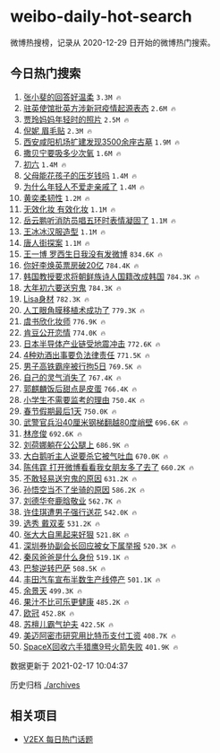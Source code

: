 # weibo-daily-hot-search

微博热搜榜，记录从 2020-12-29 日开始的微博热门搜索。

## 今日热门搜索

<!-- BEGIN -->

1. [张小斐的回答好温柔](https://s.weibo.com/weibo?q=%E5%BC%A0%E5%B0%8F%E6%96%90%E7%9A%84%E5%9B%9E%E7%AD%94%E5%A5%BD%E6%B8%A9%E6%9F%94&Refer=top) `3.3M 🔥`
1. [驻英使馆批英方涉新冠疫情起源表态](https://s.weibo.com/weibo?q=%23%E9%A9%BB%E8%8B%B1%E4%BD%BF%E9%A6%86%E6%89%B9%E8%8B%B1%E6%96%B9%E6%B6%89%E6%96%B0%E5%86%A0%E7%96%AB%E6%83%85%E8%B5%B7%E6%BA%90%E8%A1%A8%E6%80%81%23&Refer=top) `2.6M 🔥`
1. [贾玲妈妈年轻时的照片](https://s.weibo.com/weibo?q=%23%E8%B4%BE%E7%8E%B2%E5%A6%88%E5%A6%88%E5%B9%B4%E8%BD%BB%E6%97%B6%E7%9A%84%E7%85%A7%E7%89%87%23&Refer=top) `2.5M 🔥`
1. [倪妮 眉毛贴](https://s.weibo.com/weibo?q=%E5%80%AA%E5%A6%AE%20%E7%9C%89%E6%AF%9B%E8%B4%B4&Refer=top) `2.3M 🔥`
1. [西安咸阳机场扩建发现3500余座古墓](https://s.weibo.com/weibo?q=%23%E8%A5%BF%E5%AE%89%E5%92%B8%E9%98%B3%E6%9C%BA%E5%9C%BA%E6%89%A9%E5%BB%BA%E5%8F%91%E7%8E%B03500%E4%BD%99%E5%BA%A7%E5%8F%A4%E5%A2%93%23&Refer=top) `1.9M 🔥`
1. [撒贝宁要吸多少次氧](https://s.weibo.com/weibo?q=%E6%92%92%E8%B4%9D%E5%AE%81%E8%A6%81%E5%90%B8%E5%A4%9A%E5%B0%91%E6%AC%A1%E6%B0%A7&Refer=top) `1.6M 🔥`
1. [初六](https://s.weibo.com/weibo?q=%E5%88%9D%E5%85%AD&Refer=top) `1.4M 🔥`
1. [父母能花孩子的压岁钱吗](https://s.weibo.com/weibo?q=%23%E7%88%B6%E6%AF%8D%E8%83%BD%E8%8A%B1%E5%AD%A9%E5%AD%90%E7%9A%84%E5%8E%8B%E5%B2%81%E9%92%B1%E5%90%97%23&Refer=top) `1.4M 🔥`
1. [为什么年轻人不爱走亲戚了](https://s.weibo.com/weibo?q=%23%E4%B8%BA%E4%BB%80%E4%B9%88%E5%B9%B4%E8%BD%BB%E4%BA%BA%E4%B8%8D%E7%88%B1%E8%B5%B0%E4%BA%B2%E6%88%9A%E4%BA%86%23&Refer=top) `1.4M 🔥`
1. [黄奕柔韧性](https://s.weibo.com/weibo?q=%23%E9%BB%84%E5%A5%95%E6%9F%94%E9%9F%A7%E6%80%A7%23&Refer=top) `1.2M 🔥`
1. [无效化妆 有效化妆](https://s.weibo.com/weibo?q=%E6%97%A0%E6%95%88%E5%8C%96%E5%A6%86%20%E6%9C%89%E6%95%88%E5%8C%96%E5%A6%86&Refer=top) `1.1M 🔥`
1. [岳云鹏听消防员唱五环时表情凝固了](https://s.weibo.com/weibo?q=%23%E5%B2%B3%E4%BA%91%E9%B9%8F%E5%90%AC%E6%B6%88%E9%98%B2%E5%91%98%E5%94%B1%E4%BA%94%E7%8E%AF%E6%97%B6%E8%A1%A8%E6%83%85%E5%87%9D%E5%9B%BA%E4%BA%86%23&Refer=top) `1.1M 🔥`
1. [王冰冰汉服造型](https://s.weibo.com/weibo?q=%23%E7%8E%8B%E5%86%B0%E5%86%B0%E6%B1%89%E6%9C%8D%E9%80%A0%E5%9E%8B%23&Refer=top) `1.1M 🔥`
1. [唐人街探案](https://s.weibo.com/weibo?q=%E5%94%90%E4%BA%BA%E8%A1%97%E6%8E%A2%E6%A1%88&Refer=top) `1.1M 🔥`
1. [王一博 罗西生日我没有发微博](https://s.weibo.com/weibo?q=%E7%8E%8B%E4%B8%80%E5%8D%9A%20%E7%BD%97%E8%A5%BF%E7%94%9F%E6%97%A5%E6%88%91%E6%B2%A1%E6%9C%89%E5%8F%91%E5%BE%AE%E5%8D%9A&Refer=top) `834.6K 🔥`
1. [你好李焕英票房破20亿](https://s.weibo.com/weibo?q=%23%E4%BD%A0%E5%A5%BD%E6%9D%8E%E7%84%95%E8%8B%B1%E7%A5%A8%E6%88%BF%E7%A0%B420%E4%BA%BF%23&Refer=top) `784.4K 🔥`
1. [韩国教授要求将朝鲜族诗人国籍改成韩国](https://s.weibo.com/weibo?q=%23%E9%9F%A9%E5%9B%BD%E6%95%99%E6%8E%88%E8%A6%81%E6%B1%82%E5%B0%86%E6%9C%9D%E9%B2%9C%E6%97%8F%E8%AF%97%E4%BA%BA%E5%9B%BD%E7%B1%8D%E6%94%B9%E6%88%90%E9%9F%A9%E5%9B%BD%23&Refer=top) `784.3K 🔥`
1. [大年初六要送穷鬼](https://s.weibo.com/weibo?q=%23%E5%A4%A7%E5%B9%B4%E5%88%9D%E5%85%AD%E8%A6%81%E9%80%81%E7%A9%B7%E9%AC%BC%23&Refer=top) `784.3K 🔥`
1. [Lisa身材](https://s.weibo.com/weibo?q=Lisa%E8%BA%AB%E6%9D%90&Refer=top) `782.3K 🔥`
1. [人工眼角膜移植术成功了](https://s.weibo.com/weibo?q=%23%E4%BA%BA%E5%B7%A5%E7%9C%BC%E8%A7%92%E8%86%9C%E7%A7%BB%E6%A4%8D%E6%9C%AF%E6%88%90%E5%8A%9F%E4%BA%86%23&Refer=top) `779.3K 🔥`
1. [虞书欣化妆师](https://s.weibo.com/weibo?q=%23%E8%99%9E%E4%B9%A6%E6%AC%A3%E5%8C%96%E5%A6%86%E5%B8%88%23&Refer=top) `776.9K 🔥`
1. [肯豆公开恋情](https://s.weibo.com/weibo?q=%E8%82%AF%E8%B1%86%E5%85%AC%E5%BC%80%E6%81%8B%E6%83%85&Refer=top) `774.0K 🔥`
1. [日本半导体产业链受地震冲击](https://s.weibo.com/weibo?q=%23%E6%97%A5%E6%9C%AC%E5%8D%8A%E5%AF%BC%E4%BD%93%E4%BA%A7%E4%B8%9A%E9%93%BE%E5%8F%97%E5%9C%B0%E9%9C%87%E5%86%B2%E5%87%BB%23&Refer=top) `772.6K 🔥`
1. [4种劝酒出事要负法律责任](https://s.weibo.com/weibo?q=%234%E7%A7%8D%E5%8A%9D%E9%85%92%E5%87%BA%E4%BA%8B%E8%A6%81%E8%B4%9F%E6%B3%95%E5%BE%8B%E8%B4%A3%E4%BB%BB%23&Refer=top) `771.5K 🔥`
1. [男子高铁霸座被行拘5日](https://s.weibo.com/weibo?q=%23%E7%94%B7%E5%AD%90%E9%AB%98%E9%93%81%E9%9C%B8%E5%BA%A7%E8%A2%AB%E8%A1%8C%E6%8B%985%E6%97%A5%23&Refer=top) `769.5K 🔥`
1. [自己的灵气消失了](https://s.weibo.com/weibo?q=%23%E8%87%AA%E5%B7%B1%E7%9A%84%E7%81%B5%E6%B0%94%E6%B6%88%E5%A4%B1%E4%BA%86%23&Refer=top) `767.4K 🔥`
1. [郭麒麟饭后甜点是皮蛋](https://s.weibo.com/weibo?q=%23%E9%83%AD%E9%BA%92%E9%BA%9F%E9%A5%AD%E5%90%8E%E7%94%9C%E7%82%B9%E6%98%AF%E7%9A%AE%E8%9B%8B%23&Refer=top) `766.4K 🔥`
1. [小学生不需要监考的理由](https://s.weibo.com/weibo?q=%23%E5%B0%8F%E5%AD%A6%E7%94%9F%E4%B8%8D%E9%9C%80%E8%A6%81%E7%9B%91%E8%80%83%E7%9A%84%E7%90%86%E7%94%B1%23&Refer=top) `750.4K 🔥`
1. [春节假期最后1天](https://s.weibo.com/weibo?q=%23%E6%98%A5%E8%8A%82%E5%81%87%E6%9C%9F%E6%9C%80%E5%90%8E1%E5%A4%A9%23&Refer=top) `750.0K 🔥`
1. [武警官兵沿40厘米钢梯翻越80度峭壁](https://s.weibo.com/weibo?q=%E6%AD%A6%E8%AD%A6%E5%AE%98%E5%85%B5%E6%B2%BF40%E5%8E%98%E7%B1%B3%E9%92%A2%E6%A2%AF%E7%BF%BB%E8%B6%8A80%E5%BA%A6%E5%B3%AD%E5%A3%81&Refer=top) `696.6K 🔥`
1. [林彦俊](https://s.weibo.com/weibo?q=%E6%9E%97%E5%BD%A6%E4%BF%8A&Refer=top) `692.6K 🔥`
1. [刘荷娜躺在公公腿上](https://s.weibo.com/weibo?q=%23%E5%88%98%E8%8D%B7%E5%A8%9C%E8%BA%BA%E5%9C%A8%E5%85%AC%E5%85%AC%E8%85%BF%E4%B8%8A%23&Refer=top) `686.9K 🔥`
1. [大白鹅听主人说要杀它被气吐血](https://s.weibo.com/weibo?q=%23%E5%A4%A7%E7%99%BD%E9%B9%85%E5%90%AC%E4%B8%BB%E4%BA%BA%E8%AF%B4%E8%A6%81%E6%9D%80%E5%AE%83%E8%A2%AB%E6%B0%94%E5%90%90%E8%A1%80%23&Refer=top) `670.0K 🔥`
1. [陈伟霆 打开微博看看我女朋友多了去了](https://s.weibo.com/weibo?q=%E9%99%88%E4%BC%9F%E9%9C%86%20%E6%89%93%E5%BC%80%E5%BE%AE%E5%8D%9A%E7%9C%8B%E7%9C%8B%E6%88%91%E5%A5%B3%E6%9C%8B%E5%8F%8B%E5%A4%9A%E4%BA%86%E5%8E%BB%E4%BA%86&Refer=top) `660.2K 🔥`
1. [不敢轻易送穷鬼的原因](https://s.weibo.com/weibo?q=%23%E4%B8%8D%E6%95%A2%E8%BD%BB%E6%98%93%E9%80%81%E7%A9%B7%E9%AC%BC%E7%9A%84%E5%8E%9F%E5%9B%A0%23&Refer=top) `631.2K 🔥`
1. [孙悟空当不了坐骑的原因](https://s.weibo.com/weibo?q=%23%E5%AD%99%E6%82%9F%E7%A9%BA%E5%BD%93%E4%B8%8D%E4%BA%86%E5%9D%90%E9%AA%91%E7%9A%84%E5%8E%9F%E5%9B%A0%23&Refer=top) `586.2K 🔥`
1. [刘德华夸鹿晗敬业](https://s.weibo.com/weibo?q=%23%E5%88%98%E5%BE%B7%E5%8D%8E%E5%A4%B8%E9%B9%BF%E6%99%97%E6%95%AC%E4%B8%9A%23&Refer=top) `562.7K 🔥`
1. [许佳琪遭男子强行送花](https://s.weibo.com/weibo?q=%23%E8%AE%B8%E4%BD%B3%E7%90%AA%E9%81%AD%E7%94%B7%E5%AD%90%E5%BC%BA%E8%A1%8C%E9%80%81%E8%8A%B1%23&Refer=top) `542.0K 🔥`
1. [选秀 戴双麦](https://s.weibo.com/weibo?q=%E9%80%89%E7%A7%80%20%E6%88%B4%E5%8F%8C%E9%BA%A6&Refer=top) `531.2K 🔥`
1. [张大大自黑起来好狠](https://s.weibo.com/weibo?q=%23%E5%BC%A0%E5%A4%A7%E5%A4%A7%E8%87%AA%E9%BB%91%E8%B5%B7%E6%9D%A5%E5%A5%BD%E7%8B%A0%23&Refer=top) `521.8K 🔥`
1. [深圳券协副会长回应被女下属举报](https://s.weibo.com/weibo?q=%23%E6%B7%B1%E5%9C%B3%E5%88%B8%E5%8D%8F%E5%89%AF%E4%BC%9A%E9%95%BF%E5%9B%9E%E5%BA%94%E8%A2%AB%E5%A5%B3%E4%B8%8B%E5%B1%9E%E4%B8%BE%E6%8A%A5%23&Refer=top) `520.3K 🔥`
1. [秦风爸爸是什么身份](https://s.weibo.com/weibo?q=%23%E7%A7%A6%E9%A3%8E%E7%88%B8%E7%88%B8%E6%98%AF%E4%BB%80%E4%B9%88%E8%BA%AB%E4%BB%BD%23&Refer=top) `519.1K 🔥`
1. [巴黎逆转巴萨](https://s.weibo.com/weibo?q=%E5%B7%B4%E9%BB%8E%E9%80%86%E8%BD%AC%E5%B7%B4%E8%90%A8&Refer=top) `508.5K 🔥`
1. [丰田汽车宣布半数生产线停产](https://s.weibo.com/weibo?q=%23%E4%B8%B0%E7%94%B0%E6%B1%BD%E8%BD%A6%E5%AE%A3%E5%B8%83%E5%8D%8A%E6%95%B0%E7%94%9F%E4%BA%A7%E7%BA%BF%E5%81%9C%E4%BA%A7%23&Refer=top) `501.1K 🔥`
1. [余景天](https://s.weibo.com/weibo?q=%E4%BD%99%E6%99%AF%E5%A4%A9&Refer=top) `499.3K 🔥`
1. [果汁不比可乐更健康](https://s.weibo.com/weibo?q=%23%E6%9E%9C%E6%B1%81%E4%B8%8D%E6%AF%94%E5%8F%AF%E4%B9%90%E6%9B%B4%E5%81%A5%E5%BA%B7%23&Refer=top) `485.2K 🔥`
1. [欧冠](https://s.weibo.com/weibo?q=%E6%AC%A7%E5%86%A0&Refer=top) `452.8K 🔥`
1. [苏檀儿霸气护夫](https://s.weibo.com/weibo?q=%23%E8%8B%8F%E6%AA%80%E5%84%BF%E9%9C%B8%E6%B0%94%E6%8A%A4%E5%A4%AB%23&Refer=top) `422.5K 🔥`
1. [美迈阿密市研究用比特币支付工资](https://s.weibo.com/weibo?q=%E7%BE%8E%E8%BF%88%E9%98%BF%E5%AF%86%E5%B8%82%E7%A0%94%E7%A9%B6%E7%94%A8%E6%AF%94%E7%89%B9%E5%B8%81%E6%94%AF%E4%BB%98%E5%B7%A5%E8%B5%84&Refer=top) `408.7K 🔥`
1. [SpaceX回收六手猎鹰9号火箭失败](https://s.weibo.com/weibo?q=%23SpaceX%E5%9B%9E%E6%94%B6%E5%85%AD%E6%89%8B%E7%8C%8E%E9%B9%B09%E5%8F%B7%E7%81%AB%E7%AE%AD%E5%A4%B1%E8%B4%A5%23&Refer=top) `401.9K 🔥`

数据更新于 2021-02-17 10:04:37

<!-- END -->

历史归档 [./archives](./archives)

## 相关项目

- [V2EX 每日热门话题](https://github.com/realLeonardo/v2ex-daily-hot-topic)
